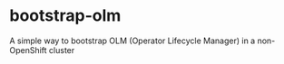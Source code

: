 # bootstrap-olm
A simple way to bootstrap OLM (Operator Lifecycle Manager) in a non-OpenShift cluster
